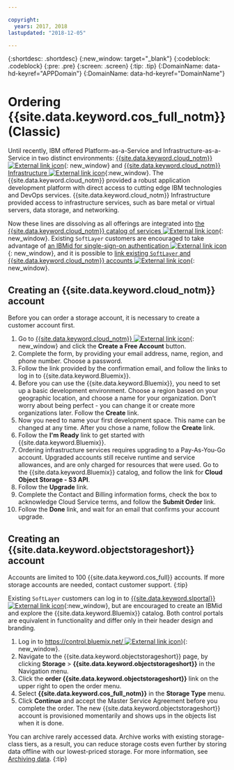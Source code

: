```yaml
---

copyright:
  years: 2017, 2018
lastupdated: "2018-12-05"

---
```

{:shortdesc: .shortdesc}
{:new_window: target="_blank"}
{:codeblock: .codeblock}
{:pre: .pre}
{:screen: .screen}
{:tip: .tip}
{:DomainName: data-hd-keyref="APPDomain"}
{:DomainName: data-hd-keyref="DomainName"}


# Ordering {{site.data.keyword.cos_full_notm}} (Classic)

Until recently, IBM offered Platform-as-a-Service and Infrastructure-as-a-Service in two distinct environments: [{{site.data.keyword.cloud_notm}} ![External link icon](../../icons/launch-glyph.svg "External link icon")](https://{DomainName}/){: new_window} and [{{site.data.keyword.cloud_notm}} Infrastructure ![External link icon](../../icons/launch-glyph.svg "External link icon")](www.softlayer.com){:new_window}. The {{site.data.keyword.cloud_notm}} provided a robust application development platform with direct access to cutting edge IBM technologies and DevOps services. {{site.data.keyword.cloud_notm}} Infrastructure provided access to infrastructure services, such as bare metal or virtual servers, data storage, and networking.

Now these lines are dissolving as all offerings are integrated into [the {{site.data.keyword.cloud_notm}} catalog of services ![External link icon](../../icons/launch-glyph.svg "External link icon")](https://{DomainName}/catalog/){: new_window}. Existing `SoftLayer` customers are encouraged to take advantage of [an IBMid for single-sign-on authentication ![External link icon](../../icons/launch-glyph.svg "External link icon")](http://blog.softlayer.com/2016/new-softlayer-accounts-now-ibmid-authentication){: new_window}, and it is possible to [link existing `SoftLayer` and {{site.data.keyword.cloud_notm}} accounts ![External link icon](../../icons/launch-glyph.svg "External link icon")](http://blog.softlayer.com/2016/meet-integrated-ibm-cloud-platform-softlayer-and-bluemix){: new_window}.


## Creating an {{site.data.keyword.cloud_notm}} account

Before you can order a storage account, it is necessary to create a customer account first.

1. Go to [{{site.data.keyword.cloud_notm}} ![External link icon](../../icons/launch-glyph.svg "External link icon")](https://{DomainName}){: new_window} and click the **Create a Free Account** button.
2. Complete the form, by providing your email address, name, region, and phone number. Choose a password.
3. Follow the link provided by the confirmation email, and follow the links to log in to {{site.data.keyword.Bluemix}}.
4. Before you can use the {{site.data.keyword.Bluemix}}, you need to set up a basic development environment. Choose a region based on your geographic location, and choose a name for your organization. Don't worry about being perfect - you can change it or create more organizations later. Follow the **Create** link.
5. Now you need to name your first development space. This name can be changed at any time. After you chose a name, follow the **Create** link.
6. Follow the **I'm Ready** link to get started with {{site.data.keyword.Bluemix}}.
7. Ordering infrastructure services requires upgrading to a Pay-As-You-Go account. Upgraded accounts still receive runtime and service allowances, and are only charged for resources that were used. Go to the {{site.data.keyword.Bluemix}} catalog, and follow the link for **Cloud Object Storage - S3 API**.
8. Follow the **Upgrade** link.
9. Complete the Contact and Billing information forms, check the box to acknowledge Cloud Service terms, and follow the **Submit Order** link.
10. Follow the **Done** link, and wait for an email that confirms your account upgrade.

## Creating an {{site.data.keyword.objectstorageshort}} account

Accounts are limited to 100 {{site.data.keyword.cos_full}} accounts. If more storage accounts are needed, contact customer support.
{:tip}

Existing `SoftLayer` customers can log in to [{{site.data.keyword.slportal}} ![External link icon](../../icons/launch-glyph.svg "External link icon")](https://control.softlayer.com/){:new_window}, but are encouraged to create an IBMid and explore the {{site.data.keyword.Bluemix}} catalog. Both control portals are equivalent in functionality and differ only in their header design and branding.
1. Log in to [https://control.bluemix.net/ ![External link icon](../../icons/launch-glyph.svg "External link icon"))](https://control.bluemix.net/){: new_window}.
2. Navigate to the {{site.data.keyword.objectstorageshort}} page, by clicking **Storage** > **{{site.data.keyword.objectstorageshort}}** in the Navigation menu.
3. Click the **order {{site.data.keyword.objectstorageshort}}** link on the upper right to open the order menu.
4. Select **{{site.data.keyword.cos_full_notm}}** in the **Storage Type** menu.
5. Click **Continue** and accept the Master Service Agreement before you complete the order. The new {{site.data.keyword.objectstorageshort}} account is provisioned momentarily and shows ups in the objects list when it is done.

You can archive rarely accessed data. Archive works with existing storage-class tiers, as a result, you can reduce storage costs even further by storing data offline with our lowest-priced storage. For more information, see [Archiving data](archiving.html).
{:tip}
